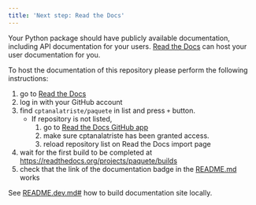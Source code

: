 ```yaml
---
title: 'Next step: Read the Docs'
---
```


Your Python package should have publicly available documentation, including API documentation for your users.
[Read the Docs](https://readthedocs.org) can host your user documentation for you.

To host the documentation of this repository please perform the following instructions:

1. go to [Read the Docs](https://readthedocs.org/dashboard/import/?)
1. log in with your GitHub account
1. find `cptanalatriste/paquete` in list and press `+` button.
   * If repository is not listed,
      1. go to [Read the Docs GitHub app](https://github.com/settings/connections/applications/fae83c942bc1d89609e2)
      2. make sure cptanalatriste has been granted access.
      3. reload repository list on Read the Docs import page
1. wait for the first build to be completed at <https://readthedocs.org/projects/paquete/builds>
1. check that the link of the documentation badge in the [README.md](https://github.com/cptanalatriste/paquete) works

See [README.dev.md#](https://github.com/cptanalatriste/paquete/blob/main/README.dev.md#generating-the-api-docs) how to build documentation site locally.
